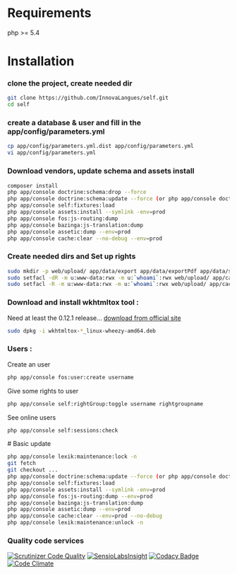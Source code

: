 # Requirements
php >= 5.4

# Installation

### clone the project, create needed dir
``` bash
git clone https://github.com/InnovaLangues/self.git
cd self
```

### create a database & user and fill in the app/config/parameters.yml
``` bash
cp app/config/parameters.yml.dist app/config/parameters.yml
vi app/config/parameters.yml
```

### Download vendors, update schema and assets install
``` bash
composer install
php app/console doctrine:schema:drop --force
php app/console doctrine:schema:update --force (or php app/console doctrine:migrations:migrate)
php app/console self:fixtures:load
php app/console assets:install --symlink -env=prod
php app/console fos:js-routing:dump
php app/console bazinga:js-translation:dump
php app/console assetic:dump --env=prod
php app/console cache:clear --no-debug --env=prod
```

### Create needed dirs and Set up rights
``` bash
sudo mkdir -p web/upload/ app/data/export app/data/exportPdf app/data/session app/data/importCsv app/data/user
sudo setfacl -dR -m u:www-data:rwx -m u:`whoami`:rwx web/upload/ app/cache app/logs app/data/
sudo setfacl -R -m u:www-data:rwx -m u:`whoami`:rwx web/upload/ app/cache app/logs app/data/
```

### Download and install wkhtmltox tool  :
Need at least the 0.12.1 release...
[download from official site](http://wkhtmltopdf.org/downloads.html)
``` bash
sudo dpkg -i wkhtmltox-*_linux-wheezy-amd64.deb
```

### Users :
Create an user
``` bash
php app/console fos:user:create username
```
Give some rights to user
``` bash
php app/console self:rightGroup:toggle username rightgroupname
```
See online users
``` bash
php app/console self:sessions:check
```

# Basic update
``` bash
php app/console lexik:maintenance:lock -n
git fetch
git checkout ...
php app/console doctrine:schema:update --force (or php app/console doctrine:migrations:migrate)
php app/console self:fixtures:load
php app/console assets:install --symlink -env=prod
php app/console fos:js-routing:dump --env=prod
php app/console bazinga:js-translation:dump
php app/console assetic:dump --env=prod
php app/console cache:clear --env=prod --no-debug
php app/console lexik:maintenance:unlock -n
```

### Quality code services
[![Scrutinizer Code Quality](https://scrutinizer-ci.com/g/InnovaLangues/self/badges/quality-score.png?b=master)](https://scrutinizer-ci.com/g/InnovaLangues/self/?branch=master)
[![SensioLabsInsight](https://insight.sensiolabs.com/projects/128adf45-d4c4-4397-be56-4e1a279f2a38/mini.png)](https://insight.sensiolabs.com/projects/128adf45-d4c4-4397-be56-4e1a279f2a38)
[![Codacy Badge](https://www.codacy.com/project/badge/8121c45e21754233afcace1e6a998b9c)](https://www.codacy.com/app/arnaudbey_2541/self)
[![Code Climate](https://codeclimate.com/github/InnovaLangues/self/badges/gpa.svg)](https://codeclimate.com/github/InnovaLangues/self)
